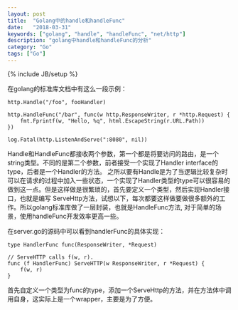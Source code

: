```yaml
---
layout: post
title:  "Golang中的handle和handleFunc"
date:   "2018-03-31"
keywords: ["golang", "handle", "handleFunc", "net/http"]
description: "golang中handle和handleFunc的分析"
category: "Go"
tags: ["Go"]
---
```

{% include JB/setup %}

在golang的标准库文档中有这么一段示例：

```
http.Handle("/foo", fooHandler)

http.HandleFunc("/bar", func(w http.ResponseWriter, r *http.Request) {
	fmt.Fprintf(w, "Hello, %q", html.EscapeString(r.URL.Path))
})

log.Fatal(http.ListenAndServe(":8080", nil))
```

Handle和HandleFunc都接收两个参数，第一个都是将要访问的路由，是一个string类型。不同的是第二个参数，前者接受一个实现了Handler interface的type，后者是一个Handler的方法。
之所以要有Handle是为了当逻辑比较复杂时可以在请求的过程中加入一些状态，一个实现了Handler类型的type可以很容易的做到这一点。但是这样做是很繁琐的，首先要定义一个类型，然后实现Handler接口，也就是编写
ServeHttp方法，试想以下，每次都要这样做要做很多额外的工作。所以golang标准库做了一层封装，也就是HandleFunc方法, 对于简单的场景，使用handleFunc开发效率更高一些。

在server.go的源码中可以看到handlerFunc的具体实现：

```
type HandlerFunc func(ResponseWriter, *Request)

// ServeHTTP calls f(w, r).
func (f HandlerFunc) ServeHTTP(w ResponseWriter, r *Request) {
    f(w, r)
}
```

首先自定义一个类型为func的type，添加一个ServeHttp的方法，并在方法体中调用自身，这实际上是一个wrapper，主要是为了方便。
